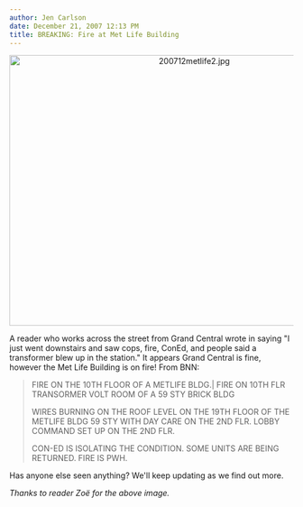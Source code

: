 ```yaml
---
author: Jen Carlson
date: December 21, 2007 12:13 PM
title: BREAKING: Fire at Met Life Building 
---
```


<center><img alt="200712metlife2.jpg" src="https://web.archive.org/web/20110624104219im_/http://gothamist.com/attachments/arts_jen/200712metlife2.jpg" width="640" height="480"></center>

<p>A reader who works across the street from Grand Central wrote in saying &quot;I just went downstairs and saw cops, fire, ConEd, and people said a transformer blew up in the station.&quot; It appears Grand Central is fine, however the Met Life Building is on fire! From BNN:</p><blockquote>FIRE ON THE 10TH FLOOR OF A METLIFE BLDG.| FIRE ON 10TH FLR TRANSORMER VOLT ROOM OF A 59 STY BRICK BLDG<p></p>

<p>WIRES BURNING ON THE ROOF LEVEL ON THE 19TH FLOOR OF THE METLIFE BLDG 59 STY WITH DAY CARE ON THE 2ND FLR. LOBBY COMMAND SET UP ON THE 2ND FLR. </p>

<p>CON-ED IS ISOLATING THE CONDITION. SOME UNITS ARE BEING RETURNED. FIRE IS PWH.</p></blockquote>Has anyone else seen anything? We&apos;ll keep updating as we find out more.<p></p>

<p><em>Thanks to reader Zo&#xEB; for the above image.</em></p>